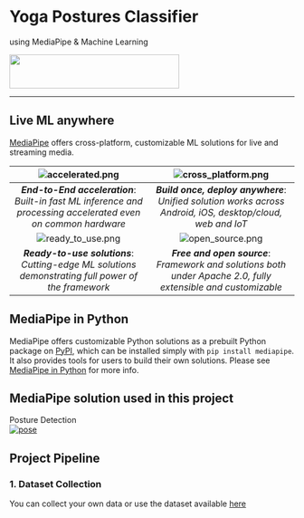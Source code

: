 # Yoga Postures Classifier
using MediaPipe &amp; Machine Learning

<img src='https://github.com/google/mediapipe/blob/master/docs/images/mediapipe_small.png' alt='' height=60 width=300>

--------------------------------------------------------------------------------

## Live ML anywhere

[MediaPipe](https://google.github.io/mediapipe/) offers cross-platform, customizable
ML solutions for live and streaming media.

![accelerated.png](https://github.com/google/mediapipe/blob/master/docs/images/accelerated_small.png)                                                               | ![cross_platform.png](https://github.com/google/mediapipe/blob/master/docs/images/cross_platform_small.png)
:------------------------------------------------------------------------------------------------------------: | :----------------------------------------------------:
***End-to-End acceleration***: *Built-in fast ML inference and processing accelerated even on common hardware* | ***Build once, deploy anywhere***: *Unified solution works across Android, iOS, desktop/cloud, web and IoT*
![ready_to_use.png](https://github.com/google/mediapipe/blob/master/docs/images/ready_to_use_small.png)                                                             | ![open_source.png](https://github.com/google/mediapipe/blob/master/docs/images/open_source_small.png)
***Ready-to-use solutions***: *Cutting-edge ML solutions demonstrating full power of the framework*            | ***Free and open source***: *Framework and solutions both under Apache 2.0, fully extensible and customizable*

## MediaPipe in Python

MediaPipe offers customizable Python solutions as a prebuilt Python package on
[PyPI](https://pypi.org/project/mediapipe/), which can be installed simply with
`pip install mediapipe`. It also provides tools for users to build their own
solutions. Please see
[MediaPipe in Python](https://google.github.io/mediapipe/getting_started/python)
for more info.

## MediaPipe solution used in this project
Posture Detection 
<br>
[![pose](https://github.com/google/mediapipe/blob/master/docs/images/mobile/pose_tracking_android_gpu_small.gif)](https://google.github.io/mediapipe/solutions/pose)


## Project Pipeline

### 1. Dataset Collection
You can collect your own data or use the dataset available [here](https://www.amarchenkova.com/2018/12/04/data-set-convolutional-neural-network-yoga-pose/) 
